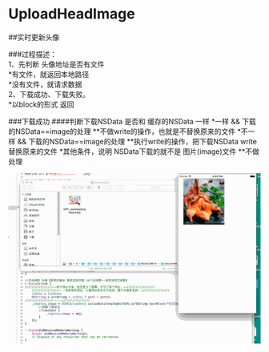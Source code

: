 # UploadHeadImage
##实时更新头像
   
###过程描述：   
1、先判断 头像地址是否有文件       
     *有文件，就返回本地路径      
     *没有文件，就请求数据      
2、下载成功、下载失败。       
     *以block的形式 返回   
          
###下载成功
   ####判断下载NSData 是否和 缓存的NSData 一样
    *一样 && 下载的NSData==image的处理
       **不做write的操作，也就是不替换原来的文件
    *不一样 && 下载的NSData==image的处理
       **执行write的操作，把下载NSData  write 替换原来的文件
    *其他条件，说明 NSData下载的就不是 图片(image)文件
       **不做处理    
        
![image](https://raw.githubusercontent.com/srxboys/UploadHeadImage/master/updateLoadHeadImg.gif)
